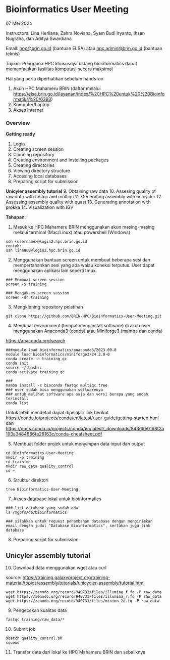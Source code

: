 # Bioinformatics User Meeting
07 Mei 2024

Instructors:
Lina Herliana, Zahra Noviana, Syam Budi Iryanto, Ihsan Nugraha, dan Aditya Swardiana

Email: hpc@brin.go.id (bantuan ELSA) atau hpc.admin@brin.go.id (bantuan teknis)


Tujuan: Pengguna HPC khususnya bidang bioinformatics dapat memanfaatkan fasilitas komputasi secara maksimal

Hal yang perlu diperhatikan sebelum hands-on
1. Akun HPC Mahameru BRIN (daftar melalui https://elsa.brin.go.id/layanan/index/%20HPC%20untuk%20%20Bioinformatika%20/6393)
2. Komputer/Laptop
3. Akses Internet

### **Overview**
**Getting ready**
1. Login
2. Creating screen session
3. Clonning repository
4. Creating environment and installing packages
5. Creating directories
6. Viewing directory structure
7. Accesing local databases
8. Preparing script for submission

**Unicyler assembly tutorial**
9. Obtaining raw data
10. Assesing quality of raw data with fastqc and multiqc
11. Generating assembly with unicycler
12. Assessing assembly quality with quast
13. Generating annotation with prokka
14. Visualization with IGV


**Tahapan**:
1. Masuk ke HPC Mahameru BRIN menggunakan akun masing-masing melalui terminal (Mac/Linux) atau powershell (Windows)

```
ssh <username>@login2.hpc.brin.go.id
contoh:
ssh lina008@login2.hpc.brin.go.id
```
2. Menggunakan bantuan screen untuk membuat beberapa sesi dan mempertahankan sesi yang ada walau koneksi terputus. User dapat menggunakan aplikasi lain seperti tmux.

```
### Membuat screen session
screen -S training

### Mengakses screen session
screen -dr training 
```
3. Mengkloning repository pelatihan
```
git clone https://github.com/BRIN-HPC/Bioinformatics-User-Meeting.git
```
4. Membuat environment (tempat menginstall software) di akun user menggunakan Anaconda3 (conda) atau Miniforge3 (mamba dan conda)

https://anaconda.org/search

```
###module load bioinformatics/anaconda3/2023.09-0
module load bioinformatics/miniforge3/24.3.0-0
conda create -n training_qc
conda init
source ~/.bashrc
conda activate training_qc

###
mamba install -c bioconda fastqc multiqc tree
### user sudah bisa menggunakan softwarenya
### untuk melihat software apa saja dan versi berapa yang sudah terinstall
conda list
```
Untuk lebih mendetail dapat dipelajari link berikut https://conda.io/projects/conda/en/latest/user-guide/getting-started.html
dan https://docs.conda.io/projects/conda/en/latest/_downloads/843d9e0198f2a193a3484886fa28163c/conda-cheatsheet.pdf


5. Membuat folder projek untuk menyimpan data input dan output

```
cd Bioinformatics-User-Meeting
mkdir -p training
cd training
mkdir raw_data quality_control
cd ~
```

6. Struktur direktori

```
tree Bioinformatics-User-Meeting
```

7. Akses database lokal untuk bioinformatics
```
### list database yang sudah ada
ls /mgpfs/db/bioinformatics

### silahkan untuk request penambahan database dengan mengirimkan email dengan judul "Database Bioinformatics", sertakan juga link database
```
8. Preparing script for submission


## Unicyler assembly tutorial

10. Download data menggunakan wget atau curl

source: https://training.galaxyproject.org/training-material/topics/assembly/tutorials/unicycler-assembly/tutorial.html

```
wget https://zenodo.org/record/940733/files/illumina_f.fq -P raw_data
wget https://zenodo.org/record/940733/files/illumina_r.fq -P raw_data
wget https://zenodo.org/record/940733/files/minion_2d.fq -P raw_data
```

9. Pengecekan kualitas data

```
fastqc training/raw_data/* 
```

10. Submit job

```
sbatch quality_control.sh
squeue
```

11. Transfer data dari lokal ke HPC Mahameru BRIN dan sebaliknya

```

```

